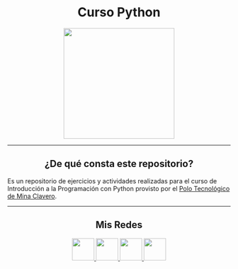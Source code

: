 <h1 align="center"> Curso Python </h1>


<p align="center">
  <a href="https://minaclavero.polotecnologico.ar/">
  <img height=250px src="https://i.ibb.co/BL0pJF8/Polo.png"/>
  </a>
</p>


***
<center>

<h2 align="center"> ¿De qué consta este repositorio?</h2>
</center>

Es un repositorio de ejercicios y actividades realizadas para el curso de Introducción a la Programación con Python provisto por el <a href="https://minaclavero.polotecnologico.ar/" target="_blank">Polo Tecnológico de Mina Clavero</a>.


***

<center>

<h2 align="center"> Mis Redes </h2>
<p  align="center">
<a href="https://www.linkedin.com/in/duboisfacu/" target="_blank">
  <img src="https://i.ibb.co/7VZQrXx/link.png" height=50px>
</a>
<a href="https://www.instagram.com/duboisfacu/" target="_blank">
  <img src="https://i.ibb.co/stNqbkw/ig.png" height=50px>
</a>
<a href="https://www.reddit.com/user/duboisfacu" target="_blank">
<img src="https://i.ibb.co/4T7YM0V/reddit.png" height=50px>
</a>
<a href="https://twitter.com/duboisfacu" target="_blank">
<img src="https://i.ibb.co/PxrxjS2/twitter.png" height=50px>
</a>
  </p>
</center>


